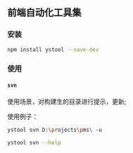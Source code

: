 ## 前端自动化工具集

### 安装

```bash
npm install ystool --save-dev
```

### 使用

#### `svn`

使用场景，对构建生的目录进行提示，更新;

使用例子：

```bash
ystool svn D:\projects\pms\ -u

ystool svn --help
```
